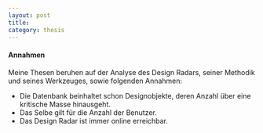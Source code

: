 ```yaml
---
layout: post
title:
category: thesis
---
```


#### Annahmen
Meine Thesen beruhen auf der Analyse des Design Radars, seiner Methodik und seines Werkzeuges, sowie folgenden Annahmen:
	
+ Die Datenbank beinhaltet schon Designobjekte, deren Anzahl über eine kritische Masse hinausgeht.
+ Das Selbe gilt für die Anzahl der Benutzer.
+ Das Design Radar ist immer online erreichbar.
